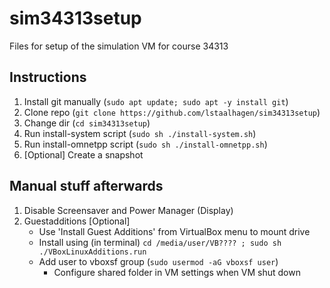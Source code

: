 # sim34313setup
Files for setup of the simulation VM for course 34313

## Instructions
1. Install git manually (`sudo apt update; sudo apt -y install git`)
2. Clone repo (`git clone https://github.com/lstaalhagen/sim34313setup`)
3. Change dir (`cd sim34313setup`)
4. Run install-system script (`sudo sh ./install-system.sh`)
5. Run install-omnetpp script (`sudo sh ./install-omnetpp.sh`)
6. [Optional] Create a snapshot

## Manual stuff afterwards
1. Disable Screensaver and Power Manager (Display)
2. Guestadditions [Optional]
    - Use 'Install Guest Additions' from VirtualBox menu to mount drive
    - Install using (in terminal) `cd /media/user/VB???? ; sudo sh ./VBoxLinuxAdditions.run`
    - Add user to vboxsf group (`sudo usermod -aG vboxsf user`)
        - Configure shared folder in VM settings when VM shut down

